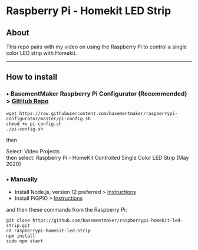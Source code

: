 # Raspberry Pi - Homekit LED Strip

## About
This repo pairs with my video on using the Raspberry Pi to control a single color LED strip with Homekit.

---

## How to install

### &bull; BasementMaker Raspberry Pi Configurator (Recommended) > [GitHub Repo](https://github.com/basementmaker/raspberrypi-configurator)

```console
wget https://raw.githubusercontent.com/basementmaker/raspberrypi-configurator/master/pi-config.sh
chmod +x pi-config.sh
./pi-config.sh
```
then

Select: Video Projects  
then select: Raspberry Pi - HomeKit Controlled Single Color LED Strip [May 2020]

### &bull; Manually
- Install Node.js, version 12 preferred > [Instructions](https://github.com/nodesource/distributions/blob/master/README.md)
- Install PiGPIO > [Instructions](https://github.com/fivdi/pigpio)

and then these commands from the Raspberry Pi:
```console
git clone https://github.com/basementmaker/raspberrypi-homekit-led-strip.git
cd raspberrypi-homekit-led-strip
npm install
sudo npm start
```
